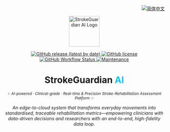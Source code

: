 <!-- ===========================================================
  StrokeGuardian AI • README Hero
=========================================================== -->

<!-- ——— Language switch (右上角) ——— -->
<p align="right">
  <a href="README.zh-CN.md">
    <img
      alt="简体中文"
      src="https://img.shields.io/static/v1?label=%F0%9F%8C%90%20%E4%B8%AD%E6%96%87&message=%E6%8C%89%E6%88%91%E8%AF%BB&labelColor=00c6ff&color=0059ff&style=flat-square"
    />
  </a>
</p>

<!-- ——— Logo，自动适配深浅色 ——— -->
<p align="center">
  <picture>
    <!-- 深色模式 -->
    <source srcset="docs/logo_dark@2x.png 2x, docs/logo_dark.png 1x"
            media="(prefers-color-scheme: dark)" />
    <!-- 亮色模式 -->
    <source srcset="docs/logo_light@2x.png 2x, docs/logo_light.png 1x"
            media="(prefers-color-scheme: light), (prefers-color-scheme: no-preference)" />
    <!-- Fallback -->
    <img src="docs/logo_light.png" width="96" height="96" alt="StrokeGuardian AI Logo" />
  </picture>
</p>

<!-- ——— Badge Row ——— -->
<p align="center">
  <!-- Release -->
  <a href="https://github.com/YourOrg/StrokeGuardianAI/releases">
    <img
      alt="GitHub release (latest by date)"
      src="https://img.shields.io/github/v/release/YourOrg/StrokeGuardianAI?color=00c6ff&style=flat-square"
    />
  </a>
  <!-- License -->
  <a href="https://github.com/YourOrg/StrokeGuardianAI/blob/main/LICENSE">
    <img
      alt="GitHub license"
      src="https://img.shields.io/github/license/YourOrg/StrokeGuardianAI?color=00c6ff&style=flat-square"
    />
  </a>
  <!-- CI -->
  <a href="https://github.com/YourOrg/StrokeGuardianAI/actions/workflows/ci.yml">
    <img
      alt="GitHub Workflow Status"
      src="https://img.shields.io/github/actions/workflow/status/YourOrg/StrokeGuardianAI/ci.yml?branch=main&label=CI&color=00c6ff&style=flat-square"
    />
  </a>
  <!-- Maintenance -->
  <a href="https://github.com/YourOrg/StrokeGuardianAI/graphs/commit-activity">
    <img
      alt="Maintenance"
      src="https://img.shields.io/badge/maintained-yes-00c6ff?style=flat-square"
    />
  </a>
</p>

<!-- ——— Title & Tagline ——— -->
<h1 align="center">StrokeGuardian&nbsp;<span style="color:#00c6ff;">AI</span></h1>

<p align="center">
  <i><small>✨ AI-powered · Clinical-grade · Real-time & Precision Stroke-Rehabilitation Assessment Platform ✨</small></i>
</p>

<!-- ——— Blurb (英文简述，可按需删除 / 改写) ——— -->
<p align="center">
  <em>An edge-to-cloud system that transforms everyday movements into standardised, traceable rehabilitation metrics—empowering clinicians with data-driven decisions and researchers with an end-to-end, high-fidelity data loop.</em>
</p>
